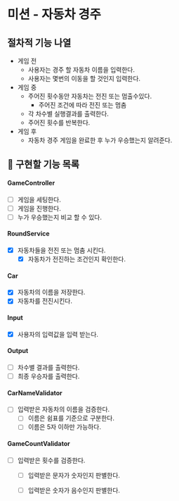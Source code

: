 # 미션 - 자동차 경주

## 절차적 기능 나열

- 게임 전
    - 사용자는 경주 할 자동차 이름을 입력한다.
    - 사용자는 몇번의 이동을 할 것인지 입력한다.
- 게임 중
    - 주어진 횟수동안 자동차는 전진 또는 멈출수있다.
        - 주어진 조건에 따라 전진 또는 멈춤
    - 각 차수별 실행결과를 출력한다.
    - 주어진 횟수를 반복한다.
- 게임 후
    - 자동차 경주 게임을 완료한 후 누가 우승했는지 알려준다.

## 📝 구현할 기능 목록

#### GameController

- [ ] 게임을 세팅한다.
- [ ] 게임을 진행한다.
- [ ] 누가 우승했는지 비교 할 수 있다.

#### RoundService

- [X] 자동차들을 전진 또는 멈춤 시킨다.
    - [X] 자동차가 전진하는 조건인지 확인한다.

#### Car

- [X] 자동차의 이름을 저장한다.
- [X] 자동차를 전진시킨다.

#### Input

- [X] 사용자의 입력값을 입력 받는다.

#### Output

- [ ] 차수별 결과를 출력한다.
- [ ] 최종 우승자를 출력한다.

#### CarNameValidator

- [ ] 입력받은 자동차의 이름을 검증한다.
    - [ ] 이름은 쉼표를 기준으로 구분한다.
    - [ ] 이름은 5자 이하만 가능하다.

#### GameCountValidator

- [ ] 입력받은 횟수를 검증한다.
    - [ ] 입력받은 문자가 숫자인지 판별한다.
    - [ ] 입력받은 숫자가 음수인지 판별한다.


